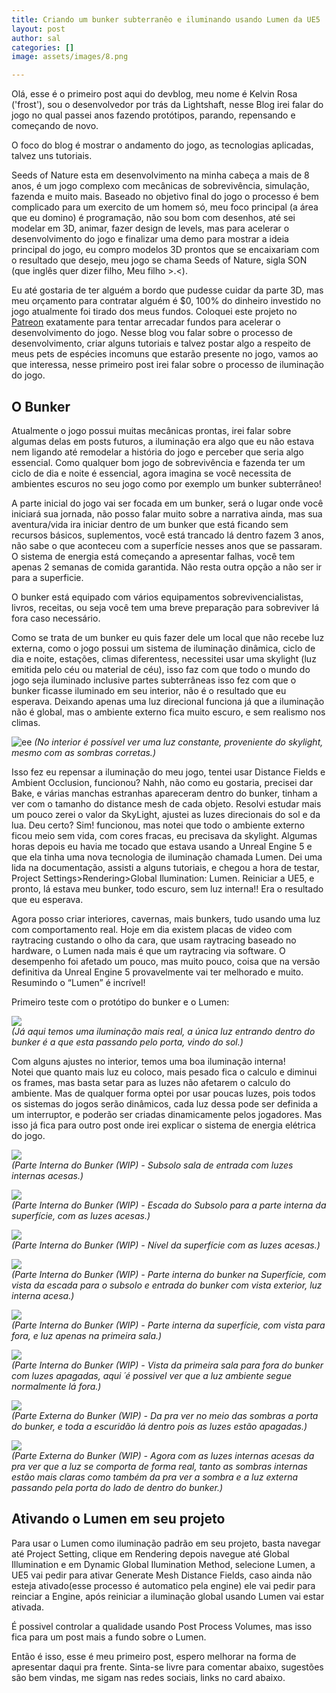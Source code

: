```yaml
---
title: Criando um bunker subterranêo e iluminando usando Lumen da UE5
layout: post
author: sal
categories: []
image: assets/images/8.png

---
```

Olá, esse é o primeiro post aqui do devblog, meu nome é Kelvin Rosa ('frost'), sou o desenvolvedor por trás da Lightshaft, nesse Blog irei falar do jogo no qual passei anos fazendo protótipos, parando, repensando e começando de novo.

O foco do blog é mostrar o andamento do jogo, as tecnologias aplicadas, talvez uns tutoriais.

Seeds of Nature esta em desenvolvimento na minha cabeça a mais de 8 anos, é um jogo complexo com mecânicas de sobrevivência, simulação, fazenda e muito mais. Baseado no objetivo final do jogo o processo é bem complicado para um exercito de um homem só, meu foco principal (a área que eu domino) é programação, não sou bom com desenhos, até sei modelar em 3D, animar, fazer design de levels, mas para acelerar o desenvolvimento do jogo e finalizar uma demo para mostrar a ideia principal do jogo, eu compro modelos 3D prontos que se encaixariam com o resultado que desejo, meu jogo se chama Seeds of Nature, sigla SON (que inglês quer dizer filho, Meu filho >.<).

Eu até gostaria de ter alguém a bordo que pudesse cuidar da parte 3D, mas meu orçamento para contratar alguém é $0, 100% do dinheiro investido no jogo atualmente foi tirado dos meus fundos. Coloquei este projeto no <a href="https://www.patreon.com/lightshaft">Patreon</a> exatamente para tentar arrecadar fundos para acelerar o desenvolvimento do jogo. Nesse blog vou falar sobre o processo de desenvolvimento, criar alguns tutoriais e talvez postar algo a respeito de meus pets de espécies incomuns que estarão presente no jogo, vamos ao que interessa, nesse primeiro post irei falar sobre o processo de iluminação do jogo.

## O Bunker

Atualmente o jogo possui muitas mecânicas prontas, irei falar sobre algumas delas em posts futuros, a iluminação era algo que eu não estava nem ligando até remodelar a história do jogo e perceber que seria algo essencial. Como qualquer bom jogo de sobrevivência e fazenda ter um ciclo de dia e noite é essencial, agora imagina se você necessita de ambientes escuros no seu jogo como por exemplo um bunker subterrâneo!

A parte inicial do jogo vai ser focada em um bunker, será o lugar onde você iniciará sua jornada, não posso falar muito sobre a narrativa ainda, mas sua aventura/vida ira iniciar dentro de um bunker que está ficando sem recursos básicos, suplementos, você está trancado lá dentro fazem 3 anos, não sabe o que aconteceu com a superfície nesses anos que se passaram. O sistema de energia está começando a apresentar falhas, você tem apenas 2 semanas de comida garantida. Não resta outra opção a não ser ir para a superficie.

O bunker está equipado com vários equipamentos sobrevivencialistas, livros, receitas, ou seja você tem uma breve preparação para sobreviver lá fora caso necessário.

Como se trata de um bunker eu quis fazer dele um local que não recebe luz externa, como o jogo possui um sistema de iluminação dinâmica, ciclo de dia e noite, estações, climas diferentess, necessitei usar uma skylight (luz emitida pelo céu ou material de céu), isso faz com que todo o mundo do jogo seja iluminado inclusive partes subterrâneas isso fez com que o bunker ficasse iluminado em seu interior, não é o resultado que eu esperava. Deixando apenas uma luz direcional funciona já que a iluminação não é global, mas o ambiente externo fica muito escuro, e sem realismo nos climas.

![ee](/assets/images/7.png "No interior é possível ver uma luz constante, proveniente do skylight, mesmo com as sombras corretas.")
*(No interior é possível ver uma luz constante, proveniente do skylight, mesmo com as sombras corretas.)*

Isso fez eu repensar a iluminação do meu jogo, tentei usar Distance Fields e Ambient Occlusion, funcionou? Nahh, não como eu gostaria, precisei dar Bake, e várias manchas estranhas apareceram dentro do bunker, tinham a ver com o tamanho do distance mesh de cada objeto. Resolvi estudar mais um pouco zerei o valor da SkyLight, ajustei as luzes direcionais do sol e da lua. Deu certo? Sim! funcionou, mas notei que todo o ambiente externo ficou meio sem vida, com cores fracas, eu precisava da skylight. Algumas horas depois eu havia me tocado que estava usando a Unreal Engine 5 e que ela tinha uma nova tecnologia de iluminação chamada Lumen. Dei uma lida na documentação, assisti a alguns tutoriais, e chegou a hora de testar, Project Settings>Rendering>Global Ilumination: Lumen. Reiniciar a UE5, e pronto, lá estava meu bunker, todo escuro, sem luz interna!! Era o resultado que eu esperava.

Agora posso criar interiores, cavernas, mais bunkers, tudo usando uma luz com comportamento real. Hoje em dia existem placas de video com raytracing custando o olho da cara, que usam raytracing baseado no hardware, o Lumen nada mais é que um raytracing via software. O desempenho foi afetado um pouco, mas muito pouco, coisa que na versão definitiva da Unreal Engine 5 provavelmente vai ter melhorado e muito. Resumindo o “Lumen” é incrível!

Primeiro teste com o protótipo do bunker e o Lumen:

![](/assets/images/15.png)  
*(Já aqui temos uma iluminação mais real, a única luz entrando dentro do bunker é a que esta passando pelo porta, vindo do sol.)*

Com alguns ajustes no interior, temos uma boa iluminação interna!  
Notei que quanto mais luz eu coloco, mais pesado fica o calculo e diminui os frames, mas basta setar para as luzes não afetarem o calculo do ambiente. Mas de qualquer forma optei por usar poucas luzes, pois todos os sistemas do jogos serão dinâmicos, cada luz dessa pode ser definida a um interruptor, e poderão ser criadas dinamicamente pelos jogadores. Mas isso já fica para outro post onde irei explicar o sistema de energia elétrica do jogo.

![](/assets/images/9.png)  
_(Parte Interna do Bunker (WIP) - Subsolo sala de entrada com luzes internas acesas.)_

![](/assets/images/20.png)  
_(Parte Interna do Bunker (WIP) - Escada do Subsolo para a parte interna da superfície, com as luzes acesas.)_

![](/assets/images/8.png)  
_(Parte Interna do Bunker (WIP) - Nível da superfície com as luzes acesas.)_

![](/assets/images/10.png)  
_(Parte Interna do Bunker (WIP) - Parte interna do bunker na Superfície, com vista da escada para o subsolo e entrada do bunker com vista exterior, luz interna acesa.)_

![](/assets/images/11.png)  
_(Parte Interna do Bunker (WIP) - Parte interna da superfície, com vista para fora, e luz apenas na primeira sala.)_

![](/assets/images/12.png)  
_(Parte Interna do Bunker (WIP) - Vista da primeira sala para fora do bunker com luzes apagadas, aqui ´é possivel ver que a luz ambiente segue normalmente lá fora.)_

![](/assets/images/13.png)  
_(Parte Externa do Bunker (WIP) - Da pra ver no meio das sombras a porta do bunker, e toda a escuridão lá dentro pois as luzes estão apagadas.)_

![](/assets/images/14.png)  
_(Parte Externa do Bunker (WIP) - Agora com as luzes internas acesas da pra ver que a luz se comporta de forma real, tanto as sombras internas estão mais claras como também da pra ver a sombra e a luz externa passando pela porta do lado de dentro do bunker.)_

## Ativando o Lumen em seu projeto

Para usar o Lumen como iluminação padrão em seu projeto, basta navegar até Project Setting, clique em Rendering depois navegue até Global Illumination e em Dynamic Global Ilumination Method, selecione Lumen, a UE5 vai pedir para ativar Generate Mesh Distance Fields, caso ainda não esteja ativado(esse processo é automatico pela engine) ele vai pedir para reinciar a Engine, após reiniciar a iluminação global usando Lumen vai estar ativada.

É possivel controlar a qualidade usando Post Process Volumes, mas isso fica para um post mais a fundo sobre o Lumen.

Então é isso, esse é meu primeiro post, espero melhorar na forma de apresentar daqui pra frente. Sinta-se livre para comentar abaixo, sugestões são bem vindas, me sigam nas redes sociais, links no card abaixo.